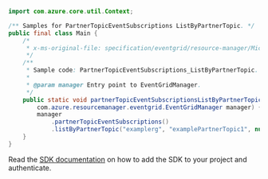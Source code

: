 ```java
import com.azure.core.util.Context;

/** Samples for PartnerTopicEventSubscriptions ListByPartnerTopic. */
public final class Main {
    /*
     * x-ms-original-file: specification/eventgrid/resource-manager/Microsoft.EventGrid/preview/2021-10-15-preview/examples/PartnerTopicEventSubscriptions_ListByPartnerTopic.json
     */
    /**
     * Sample code: PartnerTopicEventSubscriptions_ListByPartnerTopic.
     *
     * @param manager Entry point to EventGridManager.
     */
    public static void partnerTopicEventSubscriptionsListByPartnerTopic(
        com.azure.resourcemanager.eventgrid.EventGridManager manager) {
        manager
            .partnerTopicEventSubscriptions()
            .listByPartnerTopic("examplerg", "examplePartnerTopic1", null, null, Context.NONE);
    }
}
```

Read the [SDK documentation](https://github.com/Azure/azure-sdk-for-java/blob/azure-resourcemanager-eventgrid_1.2.0-beta.2/sdk/eventgrid/azure-resourcemanager-eventgrid/README.md) on how to add the SDK to your project and authenticate.
